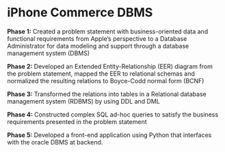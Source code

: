 # iPhone Commerce DBMS

**Phase 1:** Created a problem statement with business-oriented data and functional requirements from Apple’s perspective to a Database Administrator for data modeling and support through a database management system (DBMS)

**Phase 2:** Developed an Extended Entity-Relationship (EER) diagram from the problem statement, mapped the EER to relational schemas and normalized the resulting relations to Boyce-Codd normal form (BCNF)

**Phase 3:** Transformed the relations into tables in a Relational database management system (RDBMS) by using DDL and DML

**Phase 4:** Constructed complex SQL ad-hoc queries to satisfy the business requirements presented in the problem statement

**Phase 5:** Developed a front-end application using Python that interfaces with the oracle DBMS at backend.
